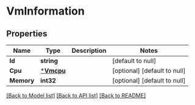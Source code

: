 # VmInformation

## Properties
Name | Type | Description | Notes
------------ | ------------- | ------------- | -------------
**Id** | **string** |  | [default to null]
**Cpu** | [***Vmcpu**](VMCPU.md) |  | [optional] [default to null]
**Memory** | **int32** |  | [optional] [default to null]

[[Back to Model list]](../README.md#documentation-for-models) [[Back to API list]](../README.md#documentation-for-api-endpoints) [[Back to README]](../README.md)

